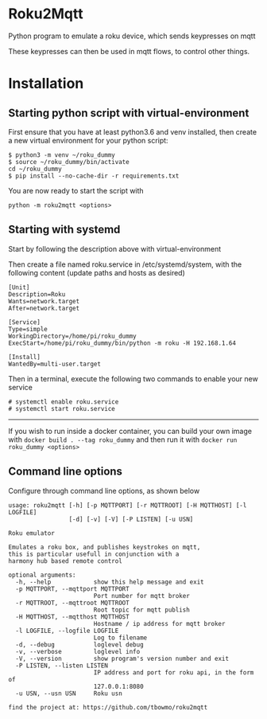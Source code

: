 Roku2Mqtt
===

Python program to emulate a roku device, which sends keypresses on mqtt

These keypresses can then be used in mqtt flows, to control other things.

Installation
===

Starting python script with virtual-environment
-----------------------------------------------

First ensure that you have at least python3.6 and venv installed, then create a new virtual environment for your python script:

```shell
$ python3 -m venv ~/roku_dummy
$ source ~/roku_dummy/bin/activate
cd ~/roku_dummy
$ pip install --no-cache-dir -r requirements.txt
```

You are now ready to start the script with

`python -m roku2mqtt <options>`

Starting with systemd
---
Start by following the description above with virtual-environment

Then create a file named roku.service in /etc/systemd/system, with the following content (update paths and hosts as desired)
```
[Unit]
Description=Roku
Wants=network.target
After=network.target

[Service]
Type=simple
WorkingDirectory=/home/pi/roku_dummy
ExecStart=/home/pi/roku_dummy/bin/python -m roku -H 192.168.1.64

[Install]
WantedBy=multi-user.target
```

Then in a terminal, execute the following two commands to enable your new service
```shell
# systemctl enable roku.service
# systemctl start roku.service
```

---
If you wish to run inside a docker container, you can build your own image with `docker build . --tag roku_dummy` and then run it with `docker run roku_dummy <options>` 

Command line options
-------------
Configure through command line options, as shown below
```
usage: roku2mqtt [-h] [-p MQTTPORT] [-r MQTTROOT] [-H MQTTHOST] [-l LOGFILE]
                 [-d] [-v] [-V] [-P LISTEN] [-u USN]

Roku emulator

Emulates a roku box, and publishes keystrokes on mqtt,
this is particular usefull in conjunction with a
harmony hub based remote control

optional arguments:
  -h, --help            show this help message and exit
  -p MQTTPORT, --mqttport MQTTPORT
                        Port number for mqtt broker
  -r MQTTROOT, --mqttroot MQTTROOT
                        Root topic for mqtt publish
  -H MQTTHOST, --mqtthost MQTTHOST
                        Hostname / ip address for mqtt broker
  -l LOGFILE, --logfile LOGFILE
                        Log to filename
  -d, --debug           loglevel debug
  -v, --verbose         loglevel info
  -V, --version         show program's version number and exit
  -P LISTEN, --listen LISTEN
                        IP address and port for roku api, in the form of
                        127.0.0.1:8080
  -u USN, --usn USN     Roku usn

find the project at: https://github.com/tbowmo/roku2mqtt
```
